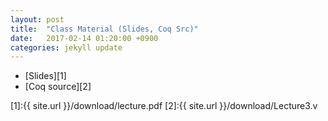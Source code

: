 ```yaml
---
layout: post
title:  "Class Material (Slides, Coq Src)"
date:   2017-02-14 01:20:00 +0900
categories: jekyll update
---
```


- [Slides][1]
- [Coq source][2]


[1]:{{ site.url }}/download/lecture.pdf
[2]:{{ site.url }}/download/Lecture3.v
